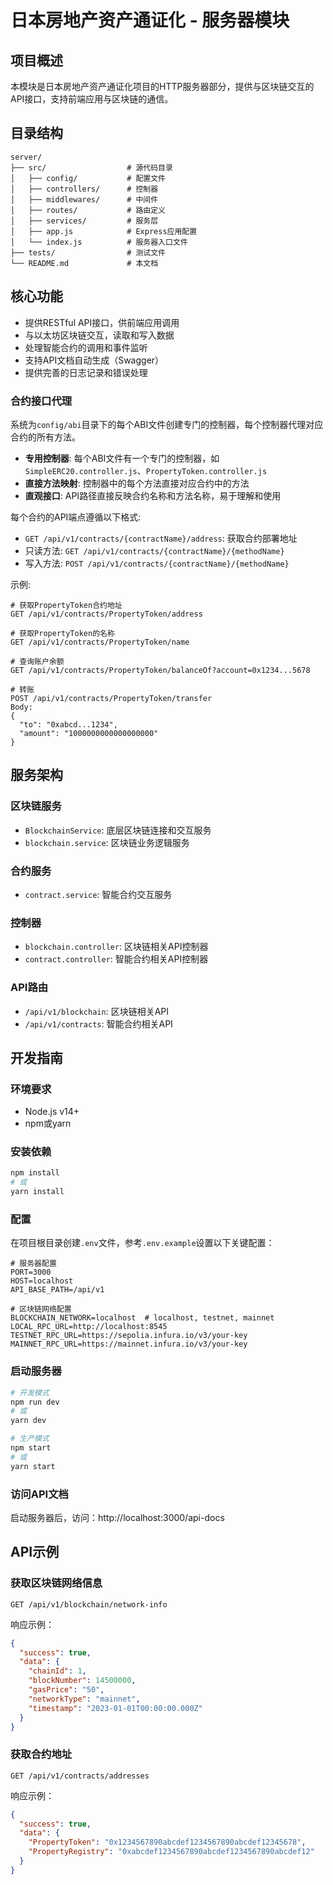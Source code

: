 # 日本房地产资产通证化 - 服务器模块

## 项目概述

本模块是日本房地产资产通证化项目的HTTP服务器部分，提供与区块链交互的API接口，支持前端应用与区块链的通信。

## 目录结构

```
server/
├── src/                  # 源代码目录
│   ├── config/           # 配置文件
│   ├── controllers/      # 控制器
│   ├── middlewares/      # 中间件
│   ├── routes/           # 路由定义
│   ├── services/         # 服务层
│   ├── app.js            # Express应用配置
│   └── index.js          # 服务器入口文件
├── tests/                # 测试文件
└── README.md             # 本文档
```

## 核心功能

- 提供RESTful API接口，供前端应用调用
- 与以太坊区块链交互，读取和写入数据
- 处理智能合约的调用和事件监听
- 支持API文档自动生成（Swagger）
- 提供完善的日志记录和错误处理

### 合约接口代理

系统为`config/abi`目录下的每个ABI文件创建专门的控制器，每个控制器代理对应合约的所有方法。

* **专用控制器**: 每个ABI文件有一个专门的控制器，如`SimpleERC20.controller.js`、`PropertyToken.controller.js`
* **直接方法映射**: 控制器中的每个方法直接对应合约中的方法
* **直观接口**: API路径直接反映合约名称和方法名称，易于理解和使用

每个合约的API端点遵循以下格式:

- `GET /api/v1/contracts/{contractName}/address`: 获取合约部署地址
- 只读方法: `GET /api/v1/contracts/{contractName}/{methodName}`
- 写入方法: `POST /api/v1/contracts/{contractName}/{methodName}`

示例:

```
# 获取PropertyToken合约地址
GET /api/v1/contracts/PropertyToken/address

# 获取PropertyToken的名称
GET /api/v1/contracts/PropertyToken/name

# 查询账户余额
GET /api/v1/contracts/PropertyToken/balanceOf?account=0x1234...5678

# 转账
POST /api/v1/contracts/PropertyToken/transfer
Body:
{
  "to": "0xabcd...1234",
  "amount": "1000000000000000000"
}
```

## 服务架构

### 区块链服务

- `BlockchainService`: 底层区块链连接和交互服务
- `blockchain.service`: 区块链业务逻辑服务

### 合约服务

- `contract.service`: 智能合约交互服务

### 控制器

- `blockchain.controller`: 区块链相关API控制器
- `contract.controller`: 智能合约相关API控制器

### API路由

- `/api/v1/blockchain`: 区块链相关API
- `/api/v1/contracts`: 智能合约相关API

## 开发指南

### 环境要求

- Node.js v14+
- npm或yarn

### 安装依赖

```bash
npm install
# 或
yarn install
```

### 配置

在项目根目录创建`.env`文件，参考`.env.example`设置以下关键配置：

```
# 服务器配置
PORT=3000
HOST=localhost
API_BASE_PATH=/api/v1

# 区块链网络配置
BLOCKCHAIN_NETWORK=localhost  # localhost, testnet, mainnet
LOCAL_RPC_URL=http://localhost:8545
TESTNET_RPC_URL=https://sepolia.infura.io/v3/your-key
MAINNET_RPC_URL=https://mainnet.infura.io/v3/your-key
```

### 启动服务器

```bash
# 开发模式
npm run dev
# 或
yarn dev

# 生产模式
npm start
# 或
yarn start
```

### 访问API文档

启动服务器后，访问：http://localhost:3000/api-docs

## API示例

### 获取区块链网络信息

```
GET /api/v1/blockchain/network-info
```

响应示例：

```json
{
  "success": true,
  "data": {
    "chainId": 1,
    "blockNumber": 14500000,
    "gasPrice": "50",
    "networkType": "mainnet",
    "timestamp": "2023-01-01T00:00:00.000Z"
  }
}
```

### 获取合约地址

```
GET /api/v1/contracts/addresses
```

响应示例：

```json
{
  "success": true,
  "data": {
    "PropertyToken": "0x1234567890abcdef1234567890abcdef12345678",
    "PropertyRegistry": "0xabcdef1234567890abcdef1234567890abcdef12"
  }
}
``` 